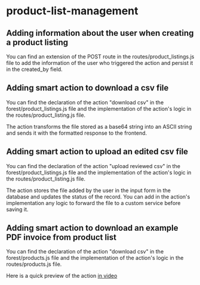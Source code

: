 # product-list-management

## Adding information about the user when creating a product listing

You can find an extension of the POST route in the routes/product_listings.js file to add the information of the user who triggered the action and persist it in the created_by field.

## Adding smart action to download a csv file

You can find the declaration of the action "download csv" in the forest/product_listings.js file and the implementation of the action's logic in the routes/product_listing.js file.

The action transforms the file stored as a base64 string into an ASCII string and sends it with the formatted response to the frontend.

## Adding smart action to upload an edited csv file 

You can find the declaration of the action "upload reviewed csv" in the forest/product_listings.js file and the implementation of the action's logic in the routes/product_listing.js file.

The action stores the file added by the user in the input form in the database and updates the status of the record. You can add in the action's implementation any logic to forward the file to a custom service before saving it.

## Adding smart action to download an example PDF invoice from product list

You can find the declaration of the action "download csv" in the forest/products.js file and the implementation of the action's logic in the routes/products.js file.

Here is a quick preview of the action [in video](https://www.loom.com/share/9f248bb26eea4aaba9a0c0c4e810f5e9)

